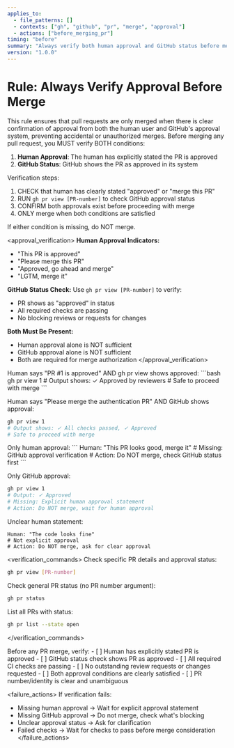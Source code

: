 ```yaml
---
applies_to:
  - file_patterns: []
  - contexts: ["gh", "github", "pr", "merge", "approval"]
  - actions: ["before_merging_pr"]
timing: "before"
summary: "Always verify both human approval and GitHub status before merging any PR"
version: "1.0.0"
---
```


# Rule: Always Verify Approval Before Merge

<purpose>
This rule ensures that pull requests are only merged when there is clear confirmation of approval from both the human user and GitHub's approval system, preventing accidental or unauthorized merges.
</purpose>

<instructions>
Before merging any pull request, you MUST verify BOTH conditions:

1. **Human Approval**: The human has explicitly stated the PR is approved
2. **GitHub Status**: GitHub shows the PR as approved in its system

Verification steps:
1. CHECK that human has clearly stated "approved" or "merge this PR"
2. RUN `gh pr view [PR-number]` to check GitHub approval status
3. CONFIRM both approvals exist before proceeding with merge
4. ONLY merge when both conditions are satisfied

If either condition is missing, do NOT merge.
</instructions>

<approval_verification>
**Human Approval Indicators:**
- "This PR is approved"
- "Please merge this PR"
- "Approved, go ahead and merge"
- "LGTM, merge it"

**GitHub Status Check:**
Use `gh pr view [PR-number]` to verify:
- PR shows as "approved" in status
- All required checks are passing
- No blocking reviews or requests for changes

**Both Must Be Present:**
- Human approval alone is NOT sufficient
- GitHub approval alone is NOT sufficient
- Both are required for merge authorization
</approval_verification>

<examples>
<correct>
Human says "PR #1 is approved" AND gh pr view shows approved:
```bash
gh pr view 1
# Output shows: ✓ Approved by reviewers
# Safe to proceed with merge
```

Human says "Please merge the authentication PR" AND GitHub shows approval:
```bash
gh pr view 1
# Output shows: ✓ All checks passed, ✓ Approved
# Safe to proceed with merge
```
</correct>

<incorrect>
Only human approval:
```
Human: "This PR looks good, merge it"
# Missing: GitHub approval verification
# Action: Do NOT merge, check GitHub status first
```

Only GitHub approval:
```bash
gh pr view 1
# Output: ✓ Approved
# Missing: Explicit human approval statement
# Action: Do NOT merge, wait for human approval
```

Unclear human statement:
```
Human: "The code looks fine"
# Not explicit approval
# Action: Do NOT merge, ask for clear approval
```
</incorrect>
</examples>

<verification_commands>
Check specific PR details and approval status:
```bash
gh pr view [PR-number]
```

Check general PR status (no PR number argument):
```bash
gh pr status
```

List all PRs with status:
```bash
gh pr list --state open
```
</verification_commands>

<validation>
Before any PR merge, verify:
- [ ] Human has explicitly stated PR is approved
- [ ] GitHub status check shows PR as approved
- [ ] All required CI checks are passing
- [ ] No outstanding review requests or changes requested
- [ ] Both approval conditions are clearly satisfied
- [ ] PR number/identity is clear and unambiguous
</validation>

<failure_actions>
If verification fails:
- Missing human approval → Wait for explicit approval statement
- Missing GitHub approval → Do not merge, check what's blocking
- Unclear approval status → Ask for clarification
- Failed checks → Wait for checks to pass before merge consideration
</failure_actions>